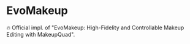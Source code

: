 # EvoMakeup
🔥 Official impl. of "EvoMakeup: High-Fidelity and Controllable Makeup Editing with MakeupQuad".
